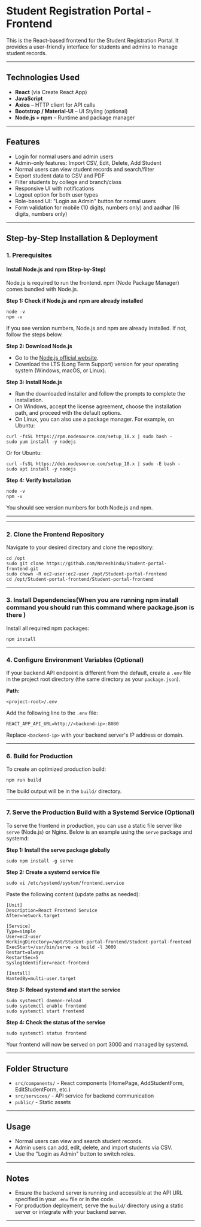 # Student Registration Portal - Frontend

This is the React-based frontend for the Student Registration Portal. It provides a user-friendly interface for students and admins to manage student records.

---

##  Technologies Used

- **React** (via Create React App)
- **JavaScript**
- **Axios** – HTTP client for API calls
- **Bootstrap / Material-UI** – UI Styling (optional)
- **Node.js + npm** – Runtime and package manager

---

## Features

- Login for normal users and admin users
- Admin-only features: Import CSV, Edit, Delete, Add Student
- Normal users can view student records and search/filter
- Export student data to CSV and PDF
- Filter students by college and branch/class
- Responsive UI with notifications
- Logout option for both user types
- Role-based UI: "Login as Admin" button for normal users
- Form validation for mobile (10 digits, numbers only) and aadhar (16 digits, numbers only)

---

## Step-by-Step Installation & Deployment


### 1. Prerequisites

#### Install Node.js and npm (Step-by-Step)

Node.js is required to run the frontend. npm (Node Package Manager) comes bundled with Node.js.

**Step 1: Check if Node.js and npm are already installed**
```
node -v
npm -v
```
If you see version numbers, Node.js and npm are already installed. If not, follow the steps below.

**Step 2: Download Node.js**

- Go to the [Node.js official website](https://nodejs.org/).
- Download the LTS (Long Term Support) version for your operating system (Windows, macOS, or Linux).

**Step 3: Install Node.js**

- Run the downloaded installer and follow the prompts to complete the installation.
- On Windows, accept the license agreement, choose the installation path, and proceed with the default options.
- On Linux, you can also use a package manager. For example, on Ubuntu:
```
curl -fsSL https://rpm.nodesource.com/setup_18.x | sudo bash -
sudo yum install -y nodejs
```
Or for Ubuntu:
```
curl -fsSL https://deb.nodesource.com/setup_18.x | sudo -E bash -
sudo apt install -y nodejs
```

**Step 4: Verify Installation**
```
node -v
npm -v
```
You should see version numbers for both Node.js and npm.

---

---

### 2. Clone the Frontend Repository

Navigate to your desired directory and clone the repository:
```
cd /opt
sudo git clone https://github.com/Nareshindu/Student-portal-frontend.git
sudo chown -R ec2-user:ec2-user /opt/Student-portal-frontend
cd /opt/Student-portal-frontend/Student-portal-frontend

```

---

### 3. Install Dependencies(When you are running npm install command you should run this command where package.json is there )

Install all required npm packages:
```
npm install
```

---


### 4. Configure Environment Variables (Optional)

If your backend API endpoint is different from the default, create a `.env` file in the project root directory (the same directory as your `package.json`).

**Path:**
```
<project-root>/.env
```
Add the following line to the `.env` file:
```
REACT_APP_API_URL=http://<backend-ip>:8080
```
Replace `<backend-ip>` with your backend server's IP address or domain.

---


### 6. Build for Production

To create an optimized production build:
```
npm run build
```
The build output will be in the `build/` directory.

---

### 7. Serve the Production Build with a Systemd Service (Optional)

To serve the frontend in production, you can use a static file server like `serve` (Node.js) or Nginx. Below is an example using the `serve` package and systemd:

**Step 1: Install the serve package globally**
```
sudo npm install -g serve
```

**Step 2: Create a systemd service file**
```
sudo vi /etc/systemd/system/frontend.service
```
Paste the following content (update paths as needed):
```
[Unit]
Description=React Frontend Service
After=network.target

[Service]
Type=simple
User=ec2-user
WorkingDirectory=/opt/Student-portal-frontend/Student-portal-frontend
ExecStart=/usr/bin/serve -s build -l 3000
Restart=always
RestartSec=5
SyslogIdentifier=react-frontend

[Install]
WantedBy=multi-user.target
```

**Step 3: Reload systemd and start the service**
```
sudo systemctl daemon-reload
sudo systemctl enable frontend
sudo systemctl start frontend
```

**Step 4: Check the status of the service**
```
sudo systemctl status frontend
```

Your frontend will now be served on port 3000 and managed by systemd.

---

## Folder Structure

- `src/components/` - React components (HomePage, AddStudentForm, EditStudentForm, etc.)
- `src/services/` - API service for backend communication
- `public/` - Static assets

---

## Usage

- Normal users can view and search student records.
- Admin users can add, edit, delete, and import students via CSV.
- Use the "Login as Admin" button to switch roles.

---

## Notes

- Ensure the backend server is running and accessible at the API URL specified in your `.env` file or in the code.
- For production deployment, serve the `build/` directory using a static server or integrate with your backend server.

---
